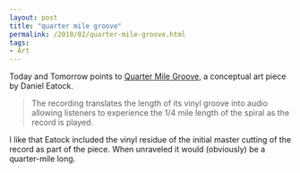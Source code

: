 ```yaml
---
layout: post
title: "quarter mile groove"
permalink: /2010/02/quarter-mile-groove.html
tags:
- Art
---
```


Today and Tomorrow points to [Quarter Mile Groove](http://www.todayandtomorrow.net/2010/02/22/quarter-mile-groove/), a conceptual art piece by Daniel Eatock.

> The recording translates the length of its vinyl groove into audio allowing listeners to experience the 1/4 mile length of the spiral as the record is played.

I like that Eatock included the vinyl residue of the initial master cutting of the record as part of the piece. When unraveled it would (obviously) be a quarter-mile long.